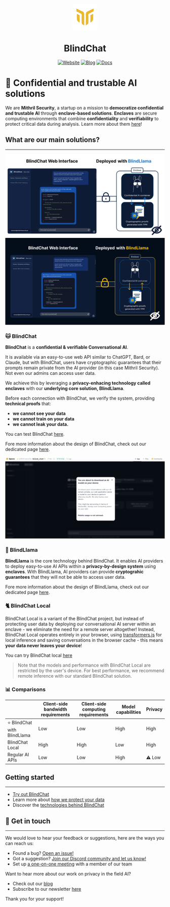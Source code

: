 <a name="readme-top"></a>
<br />

<div align="center">
  <a href="https://github.com/mithril-security/blind_chat">
    <img src="https://github.com/mithril-security/blindai/raw/main/docs/assets/logo.png" alt="Logo" width="80" height="80">
  </a>

<h1 align="center">BlindChat</h1>

[![Website][website-shield]][website-url]
[![Blog][blog-shield]][blog-url]
[![Docs][docs-shield]][docs-url]

</div>

# 🔐 Confidential and trustable AI solutions  

We are **Mithril Security**, a startup on a mission to **democratize confidential and trustable AI** through **enclave-based solutions**. **Enclaves** are secure computing environments that combine **confidentiality** and **verifiability** to protect critical data during analysis. Learn more about them [here](docs/docs/concepts/enclaves)!


## What are our main solutions?

---

![our-solutions](docs/assets/blind-chat-llama-light.jpg#gh-light-mode-only)
![our-solutions-dark](docs/assets/blind-chat-llama-dark.jpg#gh-dark-mode-only)
### 🐱 BlindChat

**BlindChat** is a **confidential & verifiable Conversational AI**.

It is available via an easy-to-use web API similar to ChatGPT, Bard, or Claude, but with BlindChat, users have cryptographic guarantees that their prompts remain private from the AI provider (in this case Mithril Security). Not even our admins can access user data.

We achieve this by leveraging a **privacy-enhacing technology called enclaves** with our **underlying core solution, BlindLlama**.

Before each connection with BlindChat, we verify the system, providing **technical proofs** that:

- **we cannot see your data**
- **we cannot train on your data** 
- **we cannot leak your data.**

You can test BlindChat [here](https://chat.mithrilsecurity.io/).

Fore more information about the design of BlindChat, check out our dedicated page [here](docs/blind_chat_page.md).

![demo](./assets/demo_blind_chat.gif)

### 🦙 BlindLlama

**BlindLlama** is the core technology behind BlindChat. It enables AI providers to deploy easy-to-use AI APIs within a **privacy-by-design system** using **enclaves**. With BlindLlama, AI providers can provide **cryptograhic guarantees** that they will not be able to access user data. 

Fore more information about the design of BlindLlama, check out our dedicated page [here](docs/blind_chat_page.md).

### 🐈 BlindChat Local

BlindChat Local is a variant of the BlindChat project, but instead of protecting user data by deploying our conversational AI server within an enclave - we eliminate the need for a remote server altogether! Instead, BlindChat Local operates entirely in your browser, using [transformers.js](https://github.com/xenova/transformers.js) for local inference and saving conversations in the browser cache - this means **your data never leaves your device**!

You can try BlindChat local [here](https://huggingface.co/spaces/mithril-security/blind_chat)

> Note that the models and performance with BlindChat Local are restricted by the user's device. For best performance, we recommend remote inference with our standard BlindChat solution.

### 📊 Comparisons

|                         | Client-side bandwidth requirements | Client-side computing requirements | Model capabilities | Privacy |
| --------------------    | ---------------------------------- | ---------------------------------- | ------------------ | ------- |
| ⭐ BlindChat with BlindLlama  | Low                                | Low                                | High               | High    |
| BlindChat Local         | High                               | High                               | Low                | High    |
| Regular AI APIs         | Low                                | Low                                | High               | ⚠️ Low     |


## Getting started
---

- [Try out BlindChat](https://chat.mithrilsecurity.io/)
- Learn more about [how we protect your data](docs/docs/getting-started/how-we-protect-your-data.md)
- Discover the [technologies behind BlindChat](docs/docs/concepts/overview.md)

## 📇 Get in touch

---

We would love to hear your feedback or suggestions, here are the ways you can reach us:

- Found a bug? [Open an issue!](https://github.com/mithril-security/blind_chat/issues)
- Got a suggestion? [Join our Discord community and let us know!](https://discord.com/invite/TxEHagpWd4)
- Set up [a one-on-one meeting](https://www.mithrilsecurity.io/contact) with a member of our team

Want to hear more about our work on privacy in the field AI?

- Check out our [blog](https://blog.mithrilsecurity.io/)
- Subscribe to our newsletter [here](https://blog.mithrilsecurity.io/)

Thank you for your support!

<!-- MARKDOWN LINKS & IMAGES -->

[project-url]: https://github.com/mithril-security/blind_chat
[twitter-url]: https://twitter.com/MithrilSecurity
[contact-url]: https://www.mithrilsecurity.io/contact
[docs-shield]: https://img.shields.io/badge/Docs-000000?style=for-the-badge&colorB=555
[docs-url]: https://blindchat.mithrilsecurity.io/en/latest/
[license-shield]: https://img.shields.io/github/license/mithril-security/aicert.svg?style=for-the-badge
[contact]: https://img.shields.io/badge/Contact_us-000000?style=for-the-badge&colorB=555
[project]: https://img.shields.io/badge/Project-000000?style=for-the-badge&colorB=555
[linkedin-shield]: https://img.shields.io/badge/LinkedIn-0077B5?style=for-the-badge&logo=linkedin&logoColor=white&colorB=555
[reddit-shield]: https://img.shields.io/badge/reddit-0077B5?style=for-the-badge&logo=reddit&logoColor=white&colorB=FF4500
[twitter]: https://img.shields.io/badge/Twitter-1DA1F2?style=for-the-badge&logo=twitter&logoColor=white
[fb-shield]: https://img.shields.io/badge/Facebook-0077B5?style=for-the-badge&logo=facebook&logoColor=white&colorB=3b5998
[linkedin-url]: https://www.linkedin.com/company/mithril-security-company/
[website-url]: https://www.mithrilsecurity.io
[docs-url]: https://blindchat.mithrilsecurity.io/en/latest/
[website-shield]: https://img.shields.io/badge/website-000000?style=for-the-badge&colorB=555
[blog-url]: https://blog.mithrilsecurity.io/
[blog-shield]: https://img.shields.io/badge/Blog-000?style=for-the-badge&logo=ghost&logoColor=yellow&colorB=555
[facebook-share]: https://www.facebook.com/sharer/sharer.php?u=https%3A//github.com/mithril-security/blind_chat
[twitter-share]: https://twitter.com/intent/tweet?url=https://github.com/mithril-security/blind_chat&text=Check%20out%20the%20open-source%20project%20to%20build%20a%20private%20Conversational%20AI%20app%20running%20fully%20in-browser
[linkedin-share]: https://www.linkedin.com/sharing/share-offsite/?url=https://github.com/mithril-security/blind_chat
[reddit-share]: https://www.reddit.com/submit?url=github.com%2Fmithril-security%2Fblind_chat&title=Private%20in-browser%20Conversational%20AI%20with%20BlindChat
